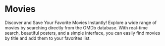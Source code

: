 # Movies
Discover and Save Your Favorite Movies Instantly! Explore a wide range of movies by searching directly from the OMDb database. With real-time search, beautiful posters, and a simple interface, you can easily find movies by title and add them to your favorites list. 
